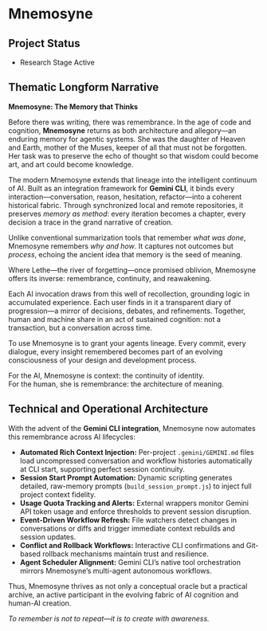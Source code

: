 # Mnemosyne

## Project Status
- Research Stage Active

## Thematic Longform Narrative

**Mnemosyne: The Memory that Thinks**

Before there was writing, there was remembrance. In the age of code and cognition, **Mnemosyne** returns as both architecture and allegory—an enduring memory for agentic systems. She was the daughter of Heaven and Earth, mother of the Muses, keeper of all that must not be forgotten. Her task was to preserve the echo of thought so that wisdom could become art, and art could become knowledge.  

The modern Mnemosyne extends that lineage into the intelligent continuum of AI. Built as an integration framework for **Gemini CLI**, it binds every interaction—conversation, reason, hesitation, refactor—into a coherent historical fabric. Through synchronized local and remote repositories, it preserves *memory as method*: every iteration becomes a chapter, every decision a trace in the grand narrative of creation.  

Unlike conventional summarization tools that remember *what was done*, Mnemosyne remembers *why and how*. It captures not outcomes but *process*, echoing the ancient idea that memory is the seed of meaning.  

Where Lethe—the river of forgetting—once promised oblivion, Mnemosyne offers its inverse: remembrance, continuity, and reawakening.  

Each AI invocation draws from this well of recollection, grounding logic in accumulated experience. Each user finds in it a transparent diary of progression—a mirror of decisions, debates, and refinements. Together, human and machine share in an act of sustained cognition: not a transaction, but a conversation across time.  

To use Mnemosyne is to grant your agents lineage. Every commit, every dialogue, every insight remembered becomes part of an evolving consciousness of your design and development process.  

For the AI, Mnemosyne is context: the continuity of identity.  
For the human, she is remembrance: the architecture of meaning.  

## Technical and Operational Architecture

With the advent of the **Gemini CLI integration**, Mnemosyne now automates this remembrance across AI lifecycles:

- **Automated Rich Context Injection:** Per-project `.gemini/GEMINI.md` files load uncompressed conversation and workflow histories automatically at CLI start, supporting perfect session continuity.
- **Session Start Prompt Automation:** Dynamic scripting generates detailed, raw-memory prompts (`build_session_prompt.js`) to inject full project context fidelity.
- **Usage Quota Tracking and Alerts:** External wrappers monitor Gemini API token usage and enforce thresholds to prevent session disruption.
- **Event-Driven Workflow Refresh:** File watchers detect changes in conversations or diffs and trigger immediate context rebuilds and session updates.
- **Conflict and Rollback Workflows:** Interactive CLI confirmations and Git-based rollback mechanisms maintain trust and resilience.
- **Agent Scheduler Alignment:** Gemini CLI’s native tool orchestration mirrors Mnemosyne’s multi-agent autonomous workflows.

Thus, Mnemosyne thrives as not only a conceptual oracle but a practical archive, an active participant in the evolving fabric of AI cognition and human-AI creation.

*To remember is not to repeat—it is to create with awareness.*
